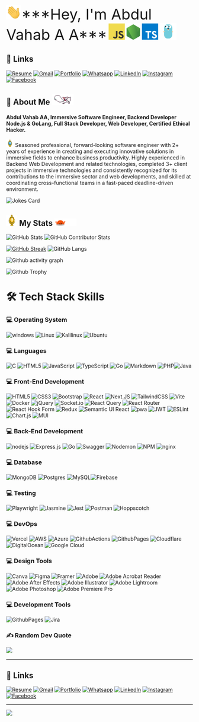 <p>
<img src="animated/hands.gif" height="40" /><span style="font-size: 40px;">***Hey, I'm Abdul Vahab A A***</span> 
  <img src="svgs/logo-javascript.svg" style="height: 45px;" />
  <img src="svgs/logo-nodejs.svg" style="height: 45px;" />
  <img src="svgs/logo-typescript.svg" style="height: 45px;" />
  <img src="svgs/logo-golang.svg" style="height: 45px;" />
</p>

## 🔗 Links

[![Resume](https://img.shields.io/badge/Resume-%239146FF.svg?logo=read-the-docs&logoColor=white)](https://drive.google.com/file/d/1vQbcbp4rwGHrf3Mzbi3eCc7mTu4VjDbv/view?usp=sharing) [![Gmail](https://img.shields.io/badge/Gmail-%23FF4500.svg?logo=Gmail&logoColor=white)](mailto:abdulvahabaa916@gmail.com) [![Portfolio](https://img.shields.io/badge/-Portfolio-FE7A16?logo=Google-chrome&logoColor=white)](https://linktr.ee/abdulvahabaa) [![Whatsapp](https://img.shields.io/badge/-WhatsApp-green?logo=WhatsApp&logoColor=white)](https://wa.me/+9747733770) [![LinkedIn](https://img.shields.io/badge/LinkedIn-%230077B5.svg?logo=linkedin&logoColor=white)](https://www.linkedin.com/in/abdulvahabaa)  [![Instagram](https://img.shields.io/badge/Instagram-%23E4405F.svg?logo=Instagram&logoColor=white)](https://www.instagram.com/abubakthiyarvlogs) [![Facebook](https://img.shields.io/badge/Facebook-%231877F2.svg?logo=Facebook&logoColor=white)](https://facebook.com/abubakthiyar) 

<!-- 
[![Medium](https://img.shields.io/badge/Medium-12100E?logo=medium&logoColor=white)](https://medium.com/@abubakthiyar) [![YouTube](https://img.shields.io/badge/YouTube-%23FF0000.svg?logo=YouTube&logoColor=white)](https://www.youtube.com/channel/UCnGZRc2eohC0mySkxA5uLdQ)

[![LeetCode](https://img.shields.io/badge/LeetCode-FE7A16.svg?logo=leetcode&logoColor=white)](https://leetcode.com/u/abdulvahabaa/) [![GeeksforGeeks](https://img.shields.io/badge/GeeksforGeeks-greeen.svg?logo=GeeksforGeeks&logoColor=white)](https://www.geeksforgeeks.org/user/abdulvahabaa/) [![Discord](https://img.shields.io/badge/Discord-%237289DA.svg?logo=discord&logoColor=white)](https://discord.gg/993565385150435532) -->

## 🚀 About Me <img src="animated/rabbit.gif" height="30" /> 

#### **Abdul Vahab AA**, Immersive Software Engineer, Backend Developer Node.js & GoLang, Full Stack Developer, Web Developer, Certified Ethical Hacker.

<img src="animated/light_1.gif" height="20px" /> Seasoned professional, forward-looking software engineer with 2+ years of experience in creating and executing innovative solutions in immersive fields to enhance business productivity. Highly experienced in Backend Web Development and related technologies, completed 3+ client projects in immersive technologies and consistently recognized for its contributions to the immersive sector and web developments, and skilled at coordinating cross-functional teams in a fast-paced deadline-driven environment.

![Jokes Card](https://readme-jokes.vercel.app/api)

## <img src="animated/light_5.gif" height="30px" /> My Stats <img src="animated/loading.gif" height="20px" />

![GitHub Stats](https://github-readme-stats.vercel.app/api?username=abdulvahabaa&show_icons=true&theme=radical)
![GitHub Contributor Stats](https://github-contributor-stats.vercel.app/api?username=abdulvahabaa&limit=5&theme=dark&combine_all_yearly_contributions=true)

[![GitHub Streak](https://github-readme-streak-stats.herokuapp.com?user=abdulvahabaa&theme=blueberry&date_format=M%20j%5B%2C%20Y%5D)](https://git.io/streak-stats)
![GitHub Langs](https://github-readme-stats.vercel.app/api/top-langs/?username=abdulvahabaa&layout=compact&theme=blue-green)

![Github activity graph](https://github-readme-activity-graph.vercel.app/graph?username=abdulvahabaa&theme=github-compact)

![Github Trophy](https://github-profile-trophy.vercel.app/?username=abdulvahabaa&theme=discord)


# 🛠️ Tech Stack Skills

### 💻 Operating System

![windows](https://img.shields.io/badge/windows-%230769AD.svg?style=for-the-badge&logo=windows&logoColor=white) ![Linux](https://img.shields.io/badge/Linux-%2307405e.svg?style=for-the-badge&logo=Linux&logoColor=white) ![Kalilinux](https://img.shields.io/badge/Kali_linux-%23404d59.svg?style=for-the-badge&logo=Kalilinux&logoColor=white) ![Ubuntu](https://img.shields.io/badge/ubuntu-%23E34F26.svg?style=for-the-badge&logo=ubuntu&logoColor=white)

### 💻 Languages

![C](https://img.shields.io/badge/c-%2300599C.svg?style=for-the-badge&logo=c&logoColor=white) ![HTML5](https://img.shields.io/badge/html5-%23E34F26.svg?style=for-the-badge&logo=html5&logoColor=white) ![JavaScript](https://img.shields.io/badge/javascript-%23323330.svg?style=for-the-badge&logo=javascript&logoColor=%23F7DF1E) ![TypeScript](https://img.shields.io/badge/typescript-%23007ACC.svg?style=for-the-badge&logo=typescript&logoColor=white) ![Go](https://img.shields.io/badge/go-%2300ADD8.svg?style=for-the-badge&logo=go&logoColor=white) ![Markdown](https://img.shields.io/badge/markdown-%23000000.svg?style=for-the-badge&logo=markdown&logoColor=white) ![PHP](https://img.shields.io/badge/php-%23777BB4.svg?style=for-the-badge&logo=php&logoColor=white)![Java](https://img.shields.io/badge/java-%23ED8B00.svg?style=for-the-badge&logo=openjdk&logoColor=white)

### 💻 Front-End Development

![HTML5](https://img.shields.io/badge/html5-%23E34F26.svg?style=for-the-badge&logo=html5&logoColor=white) ![CSS3](https://img.shields.io/badge/css3-%231572B6.svg?style=for-the-badge&logo=css3&logoColor=white) ![Bootstrap](https://img.shields.io/badge/bootstrap-%238511FA.svg?style=for-the-badge&logo=bootstrap&logoColor=white) ![React](https://img.shields.io/badge/react-%2320232a.svg?style=for-the-badge&logo=react&logoColor=%2361DAFB) ![Next.JS](https://img.shields.io/badge/NextJS-%23DD0031.svg?style=for-the-badge&logo=Next.JS&logoColor=white) ![TailwindCSS](https://img.shields.io/badge/tailwindcss-%2338B2AC.svg?style=for-the-badge&logo=tailwind-css&logoColor=white) ![Vite](https://img.shields.io/badge/vite-%23646CFF.svg?style=for-the-badge&logo=vite&logoColor=white) ![Docker](https://img.shields.io/badge/docker-%230db7ed.svg?style=for-the-badge&logo=docker&logoColor=white) ![jQuery](https://img.shields.io/badge/jquery-%230769AD.svg?style=for-the-badge&logo=jquery&logoColor=white) ![Socket.io](https://img.shields.io/badge/Socket.io-black?style=for-the-badge&logo=socket.io&badgeColor=010101) ![React Query](https://img.shields.io/badge/-React%20Query-FF4154?style=for-the-badge&logo=react%20query&logoColor=white) ![React Router](https://img.shields.io/badge/React_Router-CA4245?style=for-the-badge&logo=react-router&logoColor=white) ![React Hook Form](https://img.shields.io/badge/React%20Hook%20Form-%23EC5990.svg?style=for-the-badge&logo=reacthookform&logoColor=white) ![Redux](https://img.shields.io/badge/redux-%23593d88.svg?style=for-the-badge&logo=redux&logoColor=white) ![Semantic UI React](https://img.shields.io/badge/Semantic%20UI%20React-%2335BDB2.svg?style=for-the-badge&logo=SemanticUIReact&logoColor=white) ![pwa](https://img.shields.io/badge/Progressive_Web_App-4285F4?style=for-the-badge&logo=googlechrome&logoColor=white) ![JWT](https://img.shields.io/badge/JWT-black?style=for-the-badge&logo=JSON%20web%20tokens) ![ESLint](https://img.shields.io/badge/ESLint-4B3263?style=for-the-badge&logo=eslint&logoColor=white) ![Chart.js](https://img.shields.io/badge/chart.js-F5788D.svg?style=for-the-badge&logo=chart.js&logoColor=white) ![MUI](https://img.shields.io/badge/MUI-%230081CB.svg?style=for-the-badge&logo=mui&logoColor=white)


### 💻 Back-End Development

![nodejs](https://img.shields.io/badge/Node.js-43853D?style=for-the-badge&logo=node.js&logoColor=white) ![Express.js](https://img.shields.io/badge/express.js-%23404d59.svg?style=for-the-badge&logo=express&logoColor=%2361DAFB)  ![Go](https://img.shields.io/badge/go-%2300ADD8.svg?style=for-the-badge&logo=go&logoColor=white) ![Swagger](https://img.shields.io/badge/-Swagger-%23Clojure?style=for-the-badge&logo=swagger&logoColor=white) ![Nodemon](https://img.shields.io/badge/NODEMON-%23323330.svg?style=for-the-badge&logo=nodemon&logoColor=%BBDEAD) ![NPM](https://img.shields.io/badge/NPM-%23CB3837.svg?style=for-the-badge&logo=npm&logoColor=white) ![nginx](https://img.shields.io/badge/Nginx-009900?style=for-the-badge&logo=nginx&logoColor=white)


### 💻 Database

![MongoDB](https://img.shields.io/badge/MongoDB-%234ea94b.svg?style=for-the-badge&logo=mongodb&logoColor=white) ![Postgres](https://img.shields.io/badge/postgres-%23316192.svg?style=for-the-badge&logo=postgresql&logoColor=white) ![MySQL](https://img.shields.io/badge/mysql-%2300000f.svg?style=for-the-badge&logo=mysql&logoColor=white)![Firebase](https://img.shields.io/badge/firebase-%23039BE5.svg?style=for-the-badge&logo=firebase)


### 💻 Testing

![Playwright](https://img.shields.io/badge/Playwright-43853D?style=for-the-badge&logo=Playwright&logoColor=white) ![Jasmine](https://img.shields.io/badge/jasmine-%238A4182.svg?style=for-the-badge&logo=jasmine&logoColor=white) ![Jest](https://img.shields.io/badge/-jest-%23C21325?style=for-the-badge&logo=jest&logoColor=white) ![Postman](https://img.shields.io/badge/Postman-FF6C37?style=for-the-badge&logo=postman&logoColor=white) ![Hoppscotch](https://img.shields.io/badge/Hoppscotch-%234ea94b.svg?style=for-the-badge&logo=Hoppscotch&logoColor=white)

### 💻 DevOps

![Vercel](https://img.shields.io/badge/vercel-%23000000.svg?style=for-the-badge&logo=vercel&logoColor=white) ![AWS](https://img.shields.io/badge/AWS-%23FF9900.svg?style=for-the-badge&logo=amazon-aws&logoColor=white)  ![Azure](https://img.shields.io/badge/azure-%230072C6.svg?style=for-the-badge&logo=microsoftazure&logoColor=white) ![GithubActions](https://img.shields.io/badge/github%20actions-121013?style=for-the-badge&logo=github&logoColor=white) ![GithubPages](https://img.shields.io/badge/github%20pages-121013?style=for-the-badge&logo=github&logoColor=white) ![Cloudflare](https://img.shields.io/badge/Cloudflare-F38020?style=for-the-badge&logo=Cloudflare&logoColor=white) ![DigitalOcean](https://img.shields.io/badge/DigitalOcean-%230167ff.svg?style=for-the-badge&logo=digitalOcean&logoColor=white) ![Google Cloud](https://img.shields.io/badge/GoogleCloud-%234285F4.svg?style=for-the-badge&logo=google-cloud&logoColor=white)

<!-- ![Kubernetes](https://img.shields.io/badge/kubernetes-%23326ce5.svg?style=for-the-badge&logo=kubernetes&logoColor=white)  ![Azure](https://img.shields.io/badge/azure-%230072C6.svg?style=for-the-badge&logo=microsoftazure&logoColor=white) -->

### 💻 Design Tools

![Canva](https://img.shields.io/badge/Canva-%2300C4CC.svg?style=for-the-badge&logo=Canva&logoColor=white) ![Figma](https://img.shields.io/badge/figma-%23F24E1E.svg?style=for-the-badge&logo=figma&logoColor=white) ![Framer](https://img.shields.io/badge/Framer-black?style=for-the-badge&logo=framer&logoColor=blue) ![Adobe](https://img.shields.io/badge/adobe-%23FF0000.svg?style=for-the-badge&logo=adobe&logoColor=white) ![Adobe Acrobat Reader](https://img.shields.io/badge/Adobe%20Acrobat%20Reader-EC1C24.svg?style=for-the-badge&logo=Adobe%20Acrobat%20Reader&logoColor=white) ![Adobe After Effects](https://img.shields.io/badge/Adobe%20After%20Effects-9999FF.svg?style=for-the-badge&logo=Adobe%20After%20Effects&logoColor=white) ![Adobe Illustrator](https://img.shields.io/badge/adobe%20illustrator-%23FF9A00.svg?style=for-the-badge&logo=adobe%20illustrator&logoColor=white) ![Adobe Lightroom](https://img.shields.io/badge/Adobe%20Lightroom-31A8FF.svg?style=for-the-badge&logo=Adobe%20Lightroom&logoColor=white) ![Adobe Photoshop](https://img.shields.io/badge/adobe%20photoshop-%2331A8FF.svg?style=for-the-badge&logo=adobe%20photoshop&logoColor=white) ![Adobe Premiere Pro](https://img.shields.io/badge/Adobe%20Premiere%20Pro-9999FF.svg?style=for-the-badge&logo=Adobe%20Premiere%20Pro&logoColor=white)

### 💻 Development Tools

![GithubPages](https://img.shields.io/badge/github%20Projects-121013?style=for-the-badge&logo=github&logoColor=white) ![Jira](https://img.shields.io/badge/jira-%230A0FFF.svg?style=for-the-badge&logo=jira&logoColor=white)

### ✍️ Random Dev Quote

![](https://quotes-github-readme.vercel.app/api?type=vetical&theme=radical)

---

## 🔗 Links

[![Resume](https://img.shields.io/badge/Resume-%239146FF.svg?style=for-the-badge&logo=read-the-docs&logoColor=white)](https://drive.google.com/file/d/1vQbcbp4rwGHrf3Mzbi3eCc7mTu4VjDbv/view?usp=sharing) [![Gmail](https://img.shields.io/badge/Gmail-%23FF4500.svg?style=for-the-badge&logo=Gmail&logoColor=white)](mailto:abdulvahabaa916@gmail.com) [![Portfolio](https://img.shields.io/badge/-Portfolio-FE7A16?style=for-the-badge&logo=Google-chrome&logoColor=white)](https://linktr.ee/abdulvahabaa) [![Whatsapp](https://img.shields.io/badge/-WhatsApp-green?style=for-the-badge&logo=WhatsApp&logoColor=white)](https://wa.me/+9747733770) [![LinkedIn](https://img.shields.io/badge/LinkedIn-%230077B5.svg?style=for-the-badge&logo=linkedin&logoColor=white)](https://www.linkedin.com/in/abdulvahabaa)  [![Instagram](https://img.shields.io/badge/Instagram-%23E4405F.svg?style=for-the-badge&logo=Instagram&logoColor=white)](https://www.instagram.com/abubakthiyarvlogs) [![Facebook](https://img.shields.io/badge/Facebook-%231877F2.svg?style=for-the-badge&logo=Facebook&logoColor=white)](https://facebook.com/abubakthiyar) 
<!-- [![YouTube](https://img.shields.io/badge/YouTube-%23FF0000.svg?style=for-the-badge&logo=YouTube&logoColor=white)](https://www.youtube.com/channel/UCnGZRc2eohC0mySkxA5uLdQ)  -->

---

[![](https://visitcount.itsvg.in/api?id=abdulvahabaa&icon=5&color=0)](https://visitcount.itsvg.in)


